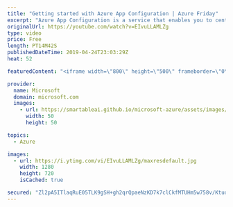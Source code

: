 ```yaml
---
title: "Getting started with Azure App Configuration | Azure Friday"
excerpt: "Azure App Configuration is a service that enables you to centralize your application configuration. Built on the simple concept of key-value pairs, this service provides manageability, availability, and ease-of-use. You can use Azure App Configuration to store and retrieve settings for applications,"
originalUrl: https://youtube.com/watch?v=EIvuLLAMLZg
type: video
price: Free
length: PT14M42S
publishedDateTime: 2019-04-24T23:03:29Z
heat: 52

featuredContent: "<iframe width=\"800\" height=\"500\" frameborder=\"0\" src=\"https://www.youtube.com/embed/EIvuLLAMLZg\" allow=\"accelerometer; autoplay; encrypted-media; gyroscope; picture-in-picture\" allowfullscreen></iframe>"

provider:
  name: Microsoft
  domain: microsoft.com
  images:
    - url: https://smartableai.github.io/microsoft-azure/assets/images/organizations/microsoft.com-50x50.jpg
      width: 50
      height: 50

topics:
  - Azure

images:
  - url: https://i.ytimg.com/vi/EIvuLLAMLZg/maxresdefault.jpg
    width: 1280
    height: 720
    isCached: true

secured: "Zl2pA5ITlaqRuE05TLK9gSH+gh2qrQpaeNzKD7k7clCkfMTUHm5w758v/KtuduL90hJA+ccpcsuPN7qsI7xIv8BsXv6+QEYr/7A1GIgvMzT5F+Oy5IUMmikoQVtuwO/rMJX6l+FXFAGQciViGGwrtIvnUXgwIrytgoYq00OkPI+d+JS/ToELpuEaq+GQHAfhHQOXgJeoRlCyeYDk9KDs5KnrHdM22DUmsDpDQYJtcgvApGbkZvV3lYEjVysX2kqQzJ7gPM+DUYYtZ4fxCzNi/FeDp0ta4Vn+qRHJRH2XAZDoJEy6ZOqE/bg8RkWAtzNfcyPD/TfmW+yHTqky8hxPePCWdYsPIMhEXgIBQI3wqCZ2WU/irGMAUSP31/HmMOYE7ZTP7Q0ZtQIaXjzzkuCOy3iRCEjfBVvSDOfTq5m69U0=;cJ2i2qc9GTB2K6RJKAO3FQ=="
---
```


